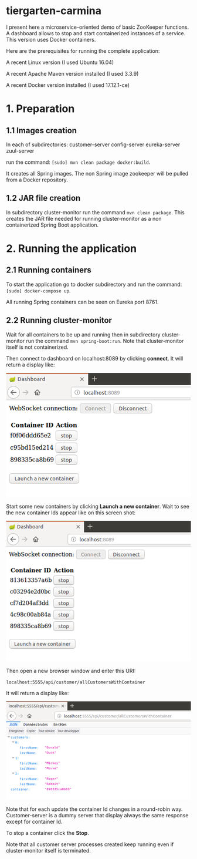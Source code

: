 # tiergarten-carmina
I present here a microservice-oriented demo of basic ZooKeeper functions. A dashboard allows to stop and start containerized instances of a service. This version uses Docker containers.

Here are the prerequisites for running the complete application:

A recent Linux version (I used Ubuntu 16.04)

A recent Apache Maven version installed (I used 3.3.9)

A recent Docker version installed (I used 17.12.1-ce)

# 1. Preparation

## 1.1 Images creation

In each of subdirectories: 
customer-server
config-server
eureka-server
zuul-server

run the command: `[sudo] mvn clean package docker:build`.

It creates all Spring images. The non Spring image zookeeper will be pulled from a Docker repository.

## 1.2 JAR file creation

In subdirectory cluster-monitor run the command `mvn clean package`. This creates the JAR file needed for running cluster-monitor as a non containerized Spring Boot application.

# 2. Running the application

## 2.1 Running containers
To start the application go to docker subdirectory and run the command: `[sudo] docker-compose up`.

All running Spring containers can be seen on Eureka port 8761.

## 2.2 Running cluster-monitor
Wait for all containers to be up and running then in subdirectory cluster-monitor run the command `mvn spring-boot:run`. Note that cluster-monitor itself is not containerized.

Then connect to dashboard on localhost:8089 by clicking **connect**. It will return a display like:

![alt text](images/dashboardInitial.png "Initial Dashboard")

Start some new containers by clicking **Launch a new container**. Wait to see the new container Ids appear like on this screen shot:

![alt text](images/dashboard.png "Active Dashboard")

Then open a new browser window and enter this URI:

```
localhost:5555/api/customer/allCustomersWithContainer
```
It will return a display like:

![alt text](images/loadBalancing.png "Load Balancing")

Note that for each update the container Id changes in a round-robin way. Customer-server is a dummy server that display always the same response except for container Id.

To stop a container click the **Stop**.

Note that all customer server processes created keep running even if cluster-monitor itself is terminated.


